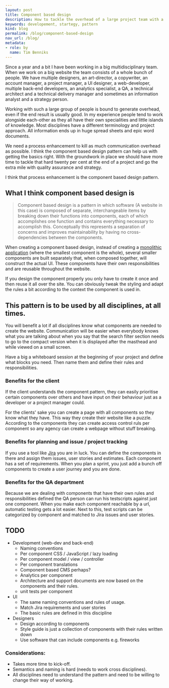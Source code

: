 ```yaml
---
layout: post
title: Component based design
description: How to tackle the overhead of a large project team with a pattern called component based design.
keywords: developement, startegy, pattern
kind: blog
permalink: /blog/component-based-design
nav_url: /blog/
metadata: 
- role: by
  name: Tim Benniks
---
```


Since a year and a bit I have been working in a big multidisciplinary team. When we work on a big website the team consists of a whole bunch of people. We have multiple designers, an art-director, a copywriter, 
an account manager, a project manager, a UI designer, a web-developer, multiple back-end developers, an analytics specialist, a QA, a technical architect and a technical delivery manager and sometimes an information analyst and a strategy person. 

Working with such a large group of people is bound to generate overhead, even if the end result is usually good. In my experience people tend to work alongside each-other as they all have their own specialities and little islands of knowledge. Most disciplines have a different terminology and project approach. All information ends up in huge spread sheets and epic word documents. 

We need a process enhancement to kill as much communication overhead as possible.
I think the component based design pattern can help us with getting the basics right.
With the groundwork in place we should have more time to tackle that hard twenty per cent at the end of a project and go the extra mile with quality assurance and strategy.

I think that process enhancement is the component based design pattern.

## What I think component based design is

>Component based design is a pattern in which software (A website in this case) is composed of separate, interchangeable items by breaking down their functions into components, each of which accomplishes one function and contains everything necessary to accomplish this. Conceptually this represents a separation of concerns and improves maintainability by having no cross-dependencies between the components.

When creating a component based design, instead of creating a [monolithic application](http://en.wikipedia.org/wiki/Monolithic_application "Monolithic application") (where the smallest component is the whole), several smaller components are built separately that, when composed together, will construct the actual UI. These components have their own responsibilities and are reusable throughout the website.

If you design the component properly you only have to create it once and then reuse it all over the site. You can obviously tweak the styling and adapt the rules a bit according to the context the component is used in.

## This pattern is to be used by all disciplines, at all times. 
You will benefit a lot if all disciplines know what components are needed to create the website. Communication will be easier when everybody knows what you are talking about when you say that the search filter section needs to go to the compact version when it is displayed after the masthead and while viewed on a small screen.

Have a big a whiteboard session at the beginning of your project and define what blocks you need. Then name them and define their rules and responsibilities.

### Benefits for the client
If the client understands the component pattern, they can easily prioritise certain components over others and have input on their behaviour just as a developer or a project manager could.

For the clients' sake you can create a page with all components so they know what they have. This way they create their website like a puzzle. According to the components they can create access control ruls per component so any agency can create a webpage without stuff breaking.

### Benefits for planning and issue / project tracking 
If you use a tool like [Jira](http://www.atlassian.com/jira "Jira issue and project tracking") you are in luck. You can define the components in there and assign them issues, user stories and estimates. Each component has a set of requirements. When you plan a sprint, you just add a bunch off components to create a user journey and you are done.

### Benefits for the QA department
Because we are dealing with components that have their own rules and responsibilities defined the QA person can run his testscripts against just one component. When you make each component reachable by a url, automatic testing gets a lot easier. Next to this, test scripts can be categorized by component and matched to Jira issues and user stories.

## TODO
* Development (web-dev and back-end)
	* Naming conventions
	* Per component CSS / JavaScript / lazy loading
	* Per component model / view / controller
	* Per component translations
	* Component based CMS perhaps?
	* Analytics per component
	* Architecture and support documents are now based on the components and their rules.
	* unit tests per component
* UI 
	* The same naming conventions and rules of usage.
	* Match Jira requirements and user stories
	* The basic rules are defined in this discipline
* Designers
	* Design according to components
	* Style guide is just a collection of components with their rules written down
	* Use software that can include components e.g. fireworks

### Considerations:
* Takes more time to kick-off.
* Semantics and naming is hard (needs to work cross disciplines).
* All disciplines need to understand the pattern and need to be willing to change their way of working.
